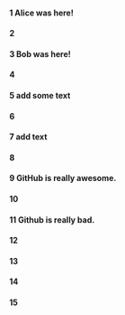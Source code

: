 #### 1 Alice was here!
#### 2
#### 3 Bob was here!
#### 4
#### 5 add some text
#### 6
#### 7 add text
#### 8
#### 9 GitHub is really awesome.
#### 10
#### 11 Github is really bad.
#### 12
#### 13
#### 14
#### 15
